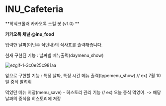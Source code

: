 # INU_Cafeteria

**학식크롤러 카카오톡 스킬 봇 (v1.0) **

**카카오톡 채널 @inu_food**

입력한 날짜(이번주 식단내)의 식사표를 출력해줍니다.

현재 구현된 기능 : 날짜별 메뉴출력(daymenu_show)

![ezgif-1-3c0e25c981aa](https://user-images.githubusercontent.com/41959969/125241348-491f9100-e326-11eb-80a5-b386fef2f5fb.gif)
 

앞으로 구현할 기능 : 특정 날짜, 특정 시간 메뉴 출력(typemenu_show) // ex) 7월 10일 중식 알려줘


먹었던 메뉴 저장(menu_save) - 히스토리 관리 기능 // ex) 오늘 중식 먹었어. -> 해당 날짜의 중식을 히스토리에 저장



